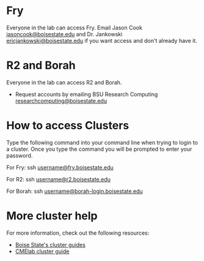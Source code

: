 # Fry #
Everyone in the lab can access Fry. Email Jason Cook <jasoncook@boisestate.edu> and Dr. Jankowski <ericjankowski@boisestate.edu> if you want access and don't already have it.

# R2 and Borah
Everyone in the lab can access R2 and Borah.

* Request accounts by emailing BSU Research Computing <researchcomputing@boisestate.edu>

# How to access Clusters #
Type the following command into your command line when trying to login to a cluster. Once you type the command you will be prompted to enter your password.

For Fry:
ssh username@fry.boisestate.edu

For R2:
ssh username@r2.boisestate.edu

For Borah:
ssh username@borah-login.boisestate.edu

# More cluster help
For more information, check out the following resources:
* [Boise State's cluster guides](https://www.boisestate.edu/rcs/cluster-guides/)
* [CMElab cluster guide](Running_jobs_on_our_clusters.md)
